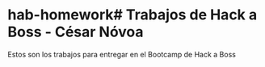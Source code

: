 # hab-homework# Trabajos de Hack a Boss - César Nóvoa

Estos son los trabajos para entregar en el Bootcamp de Hack a Boss

